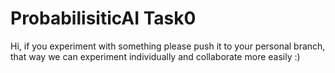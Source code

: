 # ProbabilisiticAI Task0

Hi, if you experiment with something please push it to your personal branch, that way we can experiment individually and collaborate more easily :)
